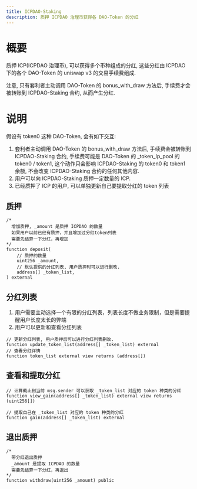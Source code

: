 ```yaml
---
title: ICPDAO-Staking
description: 质押 ICPDAO 治理币获得各 DAO-Token 的分红
---
```


# 概要

质押 ICP(ICPDAO 治理币), 可以获得多个币种组成的分红, 这些分红由 ICPDAO 下的各个 DAO-Token 的 uniswap v3 的交易手续费组成.

注意, 只有套利者主动调用 DAO-Token 的 bonus_with_draw 方法后, 手续费才会被转账到 ICPDAO-Staking 合约, 从而产生分红.

# 说明

假设有 token0 这种 DAO-Token, 会有如下交互:

1. 套利者主动调用 DAO-Token 的 bonus_with_draw 方法后, 手续费会被转账到 ICPDAO-Staking 合约, 手续费可能是 DAO-Token 的 _token_lp_pool 的 token0 / token1, 这个动作只会影响 ICPDAO-Staking 的 token0 和 token1 余额, 不会改变 ICPDAO-Staking 合约的任何其他内容.
2. 用户可以向 ICPDAO-Staking 质押一定数量的 ICP.
3. 已经质押了 ICP 的用户, 可以单独更新自己要提取分红的 token 列表

## 质押

```solidity
/*
  增加质押, _amount 是质押 ICPDAO 的数量
  如果用户以前已经有质押，并且增加过分红token列表
  需要先结算一下分红，再增加
*/
function deposit(
    // 质押的数量
    uint256 _amount, 
    // 默认提供的分红列表, 用户质押时可以进行删改.
    address[] _token_list,
) external
```

## 分红列表

1. 用户需要主动选择一个有限的分红列表，列表长度不做业务限制，但是需要提醒用户长度太长的弊端
2. 用户可以更新和查看分红列表

```solidity
// 更新分红列表, 用户质押后可以进行分红列表删改.
function update_token_list(address[] _token_list) external
// 查看分红详情
function token_list external view returns (address[])
```

## 查看和提取分红

```solidity
// 计算截止到当前 msg.sender 可以获取 _token_list 对应的 token 种类的分红
function view_gain(address[] _token_list) external view returns (uint256[])

// 提取自己在 _token_list 对应的 token 种类的分红
function gain(address[] _token_list) external
```

## 退出质押

```solidity
/*
  带分红退出质押
  _amount 是提取 ICPDAO 的数量
  需要先结算一下分红，再退出
*/
function withdraw(uint256 _amount) public
```
